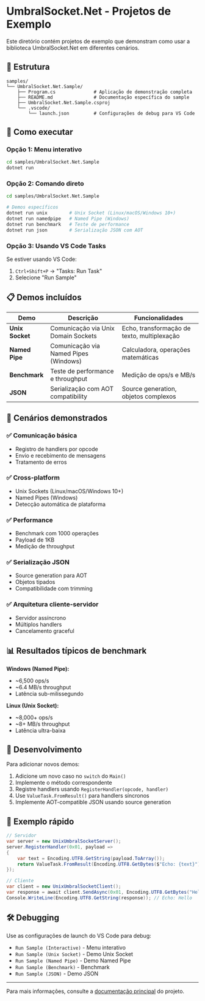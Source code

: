 # UmbralSocket.Net - Projetos de Exemplo

Este diretório contém projetos de exemplo que demonstram como usar a biblioteca UmbralSocket.Net em diferentes cenários.

## 📁 Estrutura

```
samples/
└── UmbralSocket.Net.Sample/
    ├── Program.cs              # Aplicação de demonstração completa
    ├── README.md               # Documentação específica do sample
    ├── UmbralSocket.Net.Sample.csproj
    └── .vscode/
        └── launch.json         # Configurações de debug para VS Code
```

## 🚀 Como executar

### Opção 1: Menu interativo
```bash
cd samples/UmbralSocket.Net.Sample
dotnet run
```

### Opção 2: Comando direto
```bash
cd samples/UmbralSocket.Net.Sample

# Demos específicos
dotnet run unix        # Unix Socket (Linux/macOS/Windows 10+)
dotnet run namedpipe   # Named Pipe (Windows)
dotnet run benchmark   # Teste de performance
dotnet run json        # Serialização JSON com AOT
```

### Opção 3: Usando VS Code Tasks
Se estiver usando VS Code:
1. `Ctrl+Shift+P` → "Tasks: Run Task"
2. Selecione "Run Sample"

## 📋 Demos incluídos

| Demo | Descrição | Funcionalidades |
|------|-----------|----------------|
| **Unix Socket** | Comunicação via Unix Domain Sockets | Echo, transformação de texto, multiplexação |
| **Named Pipe** | Comunicação via Named Pipes (Windows) | Calculadora, operações matemáticas |
| **Benchmark** | Teste de performance e throughput | Medição de ops/s e MB/s |
| **JSON** | Serialização com AOT compatibility | Source generation, objetos complexos |

## 🎯 Cenários demonstrados

### ✅ Comunicação básica
- Registro de handlers por opcode
- Envio e recebimento de mensagens
- Tratamento de erros

### ✅ Cross-platform
- Unix Sockets (Linux/macOS/Windows 10+)
- Named Pipes (Windows)
- Detecção automática de plataforma

### ✅ Performance
- Benchmark com 1000 operações
- Payload de 1KB
- Medição de throughput

### ✅ Serialização JSON
- Source generation para AOT
- Objetos tipados
- Compatibilidade com trimming

### ✅ Arquitetura cliente-servidor
- Servidor assíncrono
- Múltiplos handlers
- Cancelamento graceful

## 📊 Resultados típicos de benchmark

**Windows (Named Pipe):**
- ~6,500 ops/s
- ~6.4 MB/s throughput
- Latência sub-milissegundo

**Linux (Unix Socket):**
- ~8,000+ ops/s
- ~8+ MB/s throughput
- Latência ultra-baixa

## 🔧 Desenvolvimento

Para adicionar novos demos:

1. Adicione um novo caso no `switch` do `Main()`
2. Implemente o método correspondente
3. Registre handlers usando `RegisterHandler(opcode, handler)`
4. Use `ValueTask.FromResult()` para handlers síncronos
5. Implemente AOT-compatible JSON usando source generation

## 📝 Exemplo rápido

```csharp
// Servidor
var server = new UnixUmbralSocketServer();
server.RegisterHandler(0x01, payload =>
{
    var text = Encoding.UTF8.GetString(payload.ToArray());
    return ValueTask.FromResult(Encoding.UTF8.GetBytes($"Echo: {text}"));
});

// Cliente
var client = new UnixUmbralSocketClient();
var response = await client.SendAsync(0x01, Encoding.UTF8.GetBytes("Hello"));
Console.WriteLine(Encoding.UTF8.GetString(response)); // Echo: Hello
```

## 🛠 Debugging

Use as configurações de launch do VS Code para debug:
- `Run Sample (Interactive)` - Menu interativo
- `Run Sample (Unix Socket)` - Demo Unix Socket
- `Run Sample (Named Pipe)` - Demo Named Pipe
- `Run Sample (Benchmark)` - Benchmark
- `Run Sample (JSON)` - Demo JSON

---

Para mais informações, consulte a [documentação principal](../README.md) do projeto.
